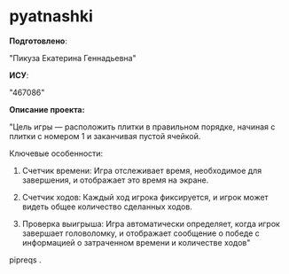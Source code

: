 # pyatnashki

__Подготовлено__:

"Пикуза Екатерина Геннадьевна"

__ИСУ__:

"467086"

__Описание проекта:__

"Цель игры — расположить плитки в правильном порядке, начиная с плитки с номером 1 и заканчивая пустой ячейкой.

Ключевые особенности:

1. Счетчик времени: Игра отслеживает время, необходимое для завершения, и отображает это время на экране.

2. Счетчик ходов: Каждый ход игрока фиксируется, и игрок может видеть общее количество сделанных ходов.

3. Проверка выигрыша: Игра автоматически определяет, когда игрок завершает головоломку, и отображает сообщение о победе с информацией о затраченном времени и количестве ходов"

pipreqs . 
